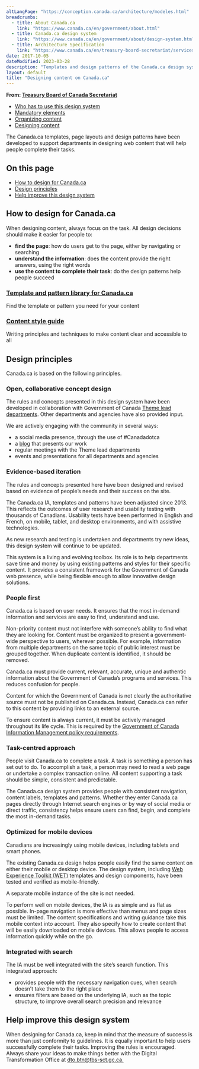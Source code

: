 ```yaml
---
altLangPage: "https://conception.canada.ca/architecture/modeles.html"
breadcrumbs:
  - title: About Canada.ca
    link: "https://www.canada.ca/en/government/about.html"
  - title: Canada.ca design system
    link: "https://www.canada.ca/en/government/about/design-system.html"
  - title: Architecture Specification
    link: "https://www.canada.ca/en/treasury-board-secretariat/services/government-communications/canada-content-information-architecture-specification.html"
date: 2017-10-05
dateModified: 2023-03-28
description: "Templates and design patterns of the Canada.ca design system."
layout: default
title: "Designing content on Canada.ca"
---
```

<p class="gc-byline"><strong>From: <a href="https://www.canada.ca/en/treasury-board-secretariat.html">Treasury Board of Canada Secretariat</a></strong></p>
<div>
  <div class="mrgn-tp-md mrgn-bttm-sm brdr-bttm">
    <div class="row  mrgn-bttm-sm">
      <ul class="toc lst-spcd col-md-12">
        <li class="col-md-4"><a href="usage-canadaca-design.html" class="list-group-item">Who has to use this design system</a> </li>
        <li class="col-md-4"><a href="mandatory-elements.html" class="list-group-item">Mandatory elements</a> </li>
        <li class="col-md-4"><a href="organizing-content.html" class="list-group-item">Organizing content</a> </li>
        <li class="col-md-4"><a href="templates.html" class="list-group-item cust-active active">Designing content</a> </li>
      </ul>
    </div>
  </div>
  <section>
    <p>The Canada.ca templates, page layouts and design patterns have been developed to support departments in designing web content that will help people complete their tasks.</p>
    <h2>On this page</h2>
    <ul>
      <li><a href="#how">How to design for Canada.ca</a></li>
      <li><a href="#principles">Design principles</a></li>
      <li><a href="#help">Help improve this design system</a> </li>
    </ul>
    <h2 id="how">How to design for Canada.ca</h2>
    <p>When designing content, always focus on the task. All design decisions should make it easier for people to:</p>
    <ul>
      <li><strong>find the page</strong>: how do users get to the page, either by navigating or searching</li>
      <li><strong>understand the information</strong>: does the content provide the right answers, using the right words</li>
      <li><strong>use the content to complete their task</strong>: do the design patterns help people succeed</li>
    </ul>
    <div class="row">
      <section class="wb-eqht gc-drmt">
        <div class="col-md-4">
          <section>
            <h3 class="h5"><a href="/en/government/about/design-system/pattern-library.html">Template and pattern library for Canada.ca</a></h3>
            <p>Find the template or pattern you need for your content</p>
          </section>
        </div>
        <div class="col-md-4">
          <section>
            <h3 class="h5"><a href="/en/treasury-board-secretariat/services/government-communications/canada-content-style-guide.html">Content style guide</a></h3>
            <p>Writing principles and techniques to make content clear and accessible to all</p>
          </section>
        </div>
      </section>
    </div>
    <section>
      <h2 id="principles">Design principles</h2>
      <p>Canada.ca is based on the following principles.</p>
      <h3>Open, collaborative concept design</h3>
      <p>The rules and concepts presented in this design system have been developed in collaboration with Government of Canada <a href="/en/government/about/design-system/theme-lead-departments.html">Theme lead departments</a>. Other departments and agencies have also provided input.</p>
      <p>We are actively engaging with the community in several ways:</p>
      <ul>
        <li>a social media presence, through the use of #Canadadotca</li>
        <li>a <a href="https://blog.canada.ca/">blog</a> that presents our work</li>
        <li>regular meetings with the Theme lead departments</li>
        <li>events and presentations for all departments and agencies</li>
      </ul>
      <h3>Evidence-based iteration</h3>
      <p>The rules and concepts presented here have been designed and revised based on evidence of people’s needs and their success on the site.</p>
      <pthe structure of the main menu canada.ca was based on an understanding what canadians are looking for. this came from a review public web usage data. data collected across government departments and agencies.<>
      <p>The Canada.ca IA, templates and patterns have been adjusted since 2013. This reflects the outcomes of user research and usability testing with thousands of Canadians. Usability tests have been performed in English and French, on mobile, tablet, and desktop environments, and with assistive technologies.</p>
      <p>As new research and testing is undertaken and departments try new ideas, this design system will continue to be updated.</p>
      <p>This system is a living and evolving toolbox. Its role is to help departments save time and money by using existing patterns and styles for their specific content. It provides a consistent framework for the Government of Canada web presence, while being flexible enough to allow innovative design solutions.</p>
      <h3>People first</h3>
      <p>Canada.ca is based on user needs. It ensures that the most in-demand information and services are easy to find, understand and use.</p>
      <p>Non-priority content must not interfere with someone’s ability to find what they are looking for.  Content must be organized to present a government-wide perspective to users, wherever possible. For example, information from multiple departments on the same topic of public interest must be grouped together. When duplicate content is identified, it should be removed.</p>
      <p>Canada.ca must provide current, relevant, accurate, unique and authentic information about the Government of Canada’s programs and services. This reduces confusion for people.</p>
      <p>Content for which the Government of Canada is not clearly the authoritative source must not be published on Canada.ca. Instead, Canada.ca can refer to this content by providing links to an external source.</p>
      <p>To ensure content is always current, it must be actively managed throughout its life cycle. This is required by the <a href="https://www.tbs-sct.gc.ca/pol/doc-eng.aspx?id=12742">Government of Canada Information Management policy requirements</a>.</p>
      <h3>Task-centred approach</h3>
      <p>People visit Canada.ca to complete a task. A task is something a person has set out to do. To accomplish a task, a person may need to read a web page or undertake a complex transaction online. All content supporting a task should be simple, consistent and predictable.</p>
      <p>The Canada.ca design system provides people with consistent navigation, content labels, templates and patterns. Whether they enter Canada.ca pages directly through Internet search engines or by way of social media or direct traffic, consistency helps ensure users can find, begin, and complete the most in-demand tasks.</p>
      <h3>Optimized for mobile devices</h3>
      <p>Canadians are increasingly using mobile devices, including tablets and smart phones.</p>
      <p>The existing Canada.ca design helps people easily find the same content on either their mobile or desktop device. The design system, including <a href="http://www.tbs-sct.gc.ca/ws-nw/wa-aw/wet-boew/index-eng.asp">Web Experience Toolkit (WET)</a> templates and design components, have been tested and verified as mobile-friendly.</p>
      <p>A separate mobile instance of the site is not needed.</p>
      <p>To perform well on mobile devices, the IA is as simple and as flat as possible. In-page navigation is more effective than menus and page sizes must be limited. The content specifications and writing guidance take this mobile context into account. They also specify how to create content that will be easily downloaded on mobile devices. This allows people to access information quickly while on the go.</p>
      <h3>Integrated with search</h3>
      <p>The IA must be well integrated with the site’s search function. This integrated approach:</p>
      <ul>
        <li>provides people with the necessary navigation cues, when search doesn’t take them to the right place</li>
        <li>ensures filters are based on the underlying IA, such as the topic structure, to improve overall search precision and relevance</li>
      </ul>
      </pthe>
    </section>
    <section>
      <h2 id="help">Help improve this design system</h2>
      <p>When designing for Canada.ca, keep in mind that the measure of success is more than just conformity to guidelines. It is equally important to help users successfully complete their tasks. Improving the rules is encouraged. Always share your ideas to make things better with the Digital Transformation Office at <a href="mailto:dto.btn@tbs-sct.gc.ca">dto.btn@tbs-sct.gc.ca.</a></p>
    </section>
  </section>
</div>
